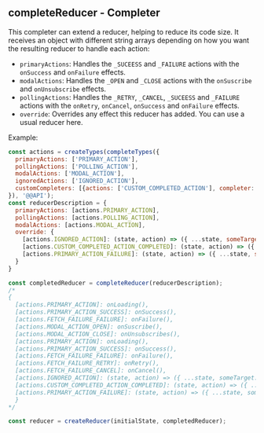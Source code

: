 ## completeReducer - Completer

This completer can extend a reducer, helping to reduce its code size.
It receives an object with different string arrays depending on how you want the resulting reducer to handle each action:

* `primaryActions`: Handles the `_SUCEESS` and `_FAILURE` actions with the `onSuccess` and `onFailure` effects.
* `modalActions`: Handles the `_OPEN` and `_CLOSE` actions with the `onSuscribe` and `onUnsubscribe` effects.
* `pollingActions`: Handles the `_RETRY`, `_CANCEL`, `_SUCEESS` and `_FAILURE` actions with the `onRetry`, `onCancel`, `onSuccess` and `onFailure` effects.
* `override`: Overrides any effect this reducer has added. You can use a usual reducer here.

Example:  
```js
const actions = createTypes(completeTypes({
  primaryActions: ['PRIMARY_ACTION'],
  pollingActions: ['POLLING_ACTION'],
  modalActions: ['MODAL_ACTION'],
  ignoredActions: ['IGNORED_ACTION'],
  customCompleters: [{actions: ['CUSTOM_COMPLETED_ACTION'], completer: action => `${action}_COMPLETED`}]
}), '@@API');
const reducerDescription = {
  primaryActions: [actions.PRIMARY_ACTION],
  pollingActions: [actions.POLLING_ACTION],
  modalActions: [actions.MODAL_ACTION],
  override: {
    [actions.IGNORED_ACTION]: (state, action) => ({ ...state, someTarget: action.payload }), // custom reducer for IGNORED_ACTION
    [actions.CUSTOM_COMPLETED_ACTION_COMPLETED]: (state, action) => ({ ...state, someOtherTarget: action.payload }), // custom reducer for CUSTOM_COMPLETED_ACTION_COMPLETED
    [actions.PRIMARY_ACTION_FAILURE]: (state, action) => ({ ...state, someOtherTarget: action.payload }), // override the completed PRIMARY_ACTION_FAILURE reducer
  }
}

const completedReducer = completeReducer(reducerDescription);
/*
{
  [actions.PRIMARY_ACTION]: onLoading(),
  [actions.PRIMARY_ACTION_SUCCESS]: onSuccess(),
  [actions.FETCH_FAILURE_FAILURE]: onFailure(),
  [actions.MODAL_ACTION_OPEN]: onSuscribe(),
  [actions.MODAL_ACTION_CLOSE]: onUnsubscribes(),
  [actions.PRIMARY_ACTION]: onLoading(),
  [actions.PRIMARY_ACTION_SUCCESS]: onSuccess(),
  [actions.FETCH_FAILURE_FAILURE]: onFailure(),
  [actions.FETCH_FAILURE_RETRY]: onRetry(),
  [actions.FETCH_FAILURE_CANCEL]: onCancel(),
  [actions.IGNORED_ACTION]: (state, action) => ({ ...state, someTarget: action.payload }), // custom reducer for IGNORED_ACTION
  [actions.CUSTOM_COMPLETED_ACTION_COMPLETED]: (state, action) => ({ ...state, someOtherTarget: action.payload }), // custom reducer for CUSTOM_COMPLETED_ACTION_COMPLETED
  [actions.PRIMARY_ACTION_FAILURE]: (state, action) => ({ ...state, someOtherTarget: action.payload }), // override the completed PRIMARY_ACTION_FAILURE reducer
  }
*/

const reducer = createReducer(initialState, completedReducer);
```  
